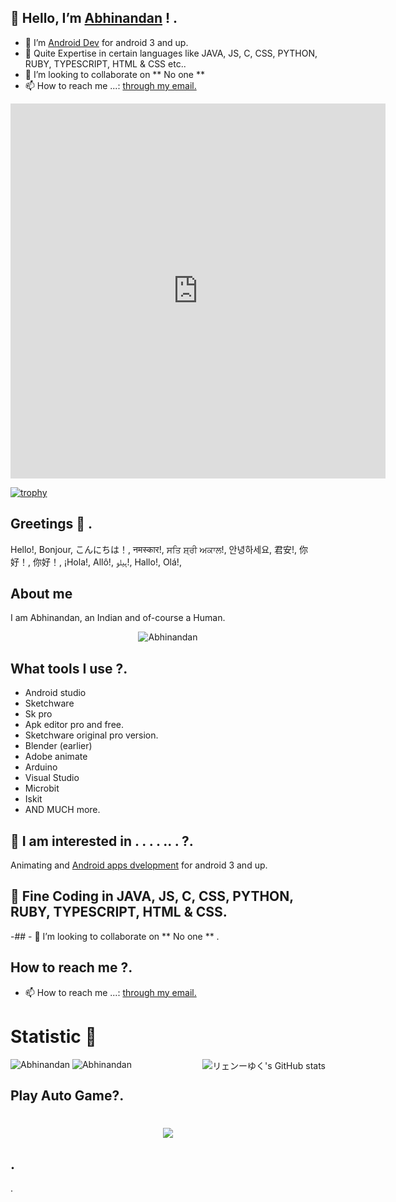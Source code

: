 ## 👋 Hello, I’m <a href="https://www.github.com/Abhinandan080" target="_blank" rel="noopener noreferrer"><bold>Abhinandan</bold></a> ! .
- 👀 I’m <a href="https://www.developers.android.com" target="_blank" rel="noopener noreferrer">Android Dev</a> for android 3 and up. 
- 🌱 Quite Expertise in certain languages like JAVA, JS, C, CSS, PYTHON, RUBY, TYPESCRIPT, HTML & CSS etc..  
- 💞️ I’m looking to collaborate on ** No one **
- 📫 How to reach me ...: <a href="abhinandansingh080@gmail.com" target="_blank" rel="noopener noreferrer">through my email. </a>


<iframe width="600" height="600" src="https://ionicabizau.github.io/github-profile-languages/api.html?Abhinandan080" frameborder="0"></iframe>

<!---
Abhinandan080/Abhinandan080 is a ✨ special ✨ repository because its `README.md` (this file) appears on your GitHub profile.
You can click the Preview link to take a look at your changes.
--->

[![trophy](https://github-profile-trophy.vercel.app/?username=Abhinandan080&theme=onedark)](https://github.com/ryo-ma/github-profile-trophy)


## Greetings 👋 . 
Hello!, Bonjour, こんにちは！, नमस्कार!, ਸਤਿ ਸ਼੍ਰੀ ਅਕਾਲ!, 안녕하세요, 君安!, 你好！, 你好！, ¡Hola!, Allô!, ہیلو!, Hallo!, Olá!,

## About me
I am Abhinandan, an Indian and of-course a Human. 
<p align="center"> <img src="https://komarev.com/ghpvc/?username=Abhinandan080&label=Profile%20views&color=0e75b6&style=flat" alt="Abhinandan" /> </p>

## What tools I use ?. 
* Android studio
* Sketchware
* Sk pro
* Apk editor pro and free. 
* Sketchware original pro version. 
* Blender (earlier)
* Adobe animate
* Arduino
* Visual Studio
* Microbit 
* Iskit
* AND MUCH more. 

## 👀 I am interested in . . . . ..  .  ?. 
Animating and <a href="https://www.developers.android.com" target="_blank" rel="noopener noreferrer">Android apps dvelopment</a> for android 3 and up. 

## 🌱 Fine Coding in JAVA, JS, C, CSS, PYTHON, RUBY, TYPESCRIPT, HTML & CSS. 

-## - 💞️ I’m looking to collaborate on ** No one ** . 

## How to reach me ?. 
- 📫 How to reach me ...: <a href="abhinandansingh080@gmail.com" target="_blank" rel="noopener noreferrer">through my email. </a>


<h1>Statistic 🏅</h1> <img alt="リェンーゆく's GitHub stats" src="https://github-readme-stats.vercel.app/api?username=Abhinandan080&show_icons=true&count_private=true&bg_color=00000000&text_color=808080&hide_border=true" align="right">
<img src="https://github-readme-stats.vercel.app/api/top-langs?username=Abhinandan080&show_icons=true&locale=en&layout=compact&count_private=true&bg_color=00000000&text_color=808080&hide_border=true" alt="Abhinandan" />
<img src="https://github-readme-streak-stats.herokuapp.com?user=Abhinandan080&theme=onedark&hide_border=true&background=00000000&stroke=80808080" alt="Abhinandan" />
</p>

## Play Auto Game?. 
<h1 align='center'> <IMG SRC="https://raw.githubusercontent.com/AdityaGupta345/AdityaGupta345/main/Dino_non-birthday_version.gif"></h1>


## . 

   .   
